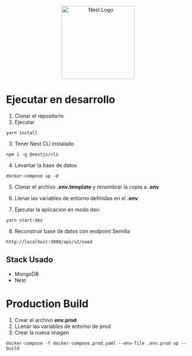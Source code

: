 <p align="center">
  <a href="http://nestjs.com/" target="blank"><img src="https://nestjs.com/img/logo-small.svg" width="200" alt="Nest Logo" /></a>
</p>

# Ejecutar en desarrollo

1. Clonar el repositorio
2. Ejecutar

```
yarn install
```

3. Tener Nest CLI instalado

```
npm i -g @nestjs/cli
```

4. Levantar la base de datos

```
docker-compose up -d
```

5. Clonar el archivo **.env.template** y renombrar la copia a **.env**

6. Llenar las variables de entorno definidas en el **.env**

7. Ejecutar la aplicacion en modo dev:

```
yarn start:dev
```

8. Reconstruir base de datos con endpoint Semilla

```
http://localhost:3000/api/v2/seed
```

## Stack Usado

- MongoDB
- Nest

# Production Build

1. Crear el archivo **env.prod**
2. LLenar las variables de entorno de prod
3. Crear la nueva imagen

```
docker-compose -f docker-compose.prod.yaml --env-file .env.prod up --build
```
